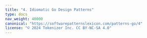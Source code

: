 ```yaml
---
title: "4. Idiomatic Go Design Patterns"
type: docs
nav_weight: 40000
canonical: "https://softwarepatternslexicon.com/patterns-go/4"
license: "© 2024 Tokenizer Inc. CC BY-NC-SA 4.0"
---
```

